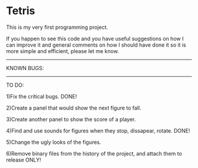 Tetris
======

This is my very first programming project. 

If you happen to see this code and you have useful suggestions on how 
I can improve it and general comments on how I should have done it so 
it is more simple and efficient, please let me know. 


----------------------------------------------------------------------------------

KNOWN BUGS:


------------------------------------------------------------------------------------

TO DO: 

1)Fix the critical bugs. DONE!

2)Create a panel that would show the next figure to fall.

3)Create another panel to show the score of a player. 

4)Find and use sounds for figures when they stop, dissapear, rotate. DONE! 

5)Change the ugly looks of the figures. 

6)Remove binary files from the history of the project, and attach them to release ONLY!
